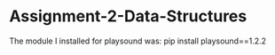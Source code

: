 ﻿# Assignment-2-Data-Structures
The module I installed for playsound was: pip install playsound==1.2.2
